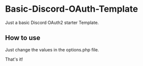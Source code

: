 # Basic-Discord-OAuth-Template

Just a basic Discord OAuth2 starter Template.

## How to use
Just change the values in the options.php file.

That's it!
